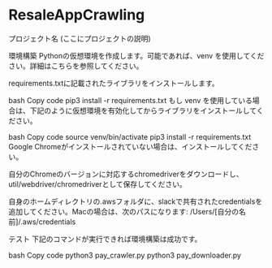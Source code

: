 # ResaleAppCrawling

プロジェクト名
(ここにプロジェクトの説明)

環境構築
Pythonの仮想環境を作成します。可能であれば、venv を使用してください。詳細はこちらを参照してください。

requirements.txtに記載されたライブラリをインストールします。

bash
Copy code
pip3 install -r requirements.txt
もし venv を使用している場合は、下記のように仮想環境を有効化してからライブラリをインストールしてください。

bash
Copy code
source venv/bin/activate
pip3 install -r requirements.txt
Google Chromeがインストールされていない場合は、インストールしてください。

自分のChromeのバージョンに対応するchromedriverをダウンロードし、util/webdriver/chromedriverとして保存してください。

自身のホームディレクトリの.awsフォルダに、slackで共有されたcredentialsを追加してください。Macの場合は、次のパスになります: /Users/[自分の名前]/.aws/credentials

テスト
下記のコマンドが実行できれば環境構築は成功です。

bash
Copy code
python3 pay_crawler.py
python3 pay_downloader.py
